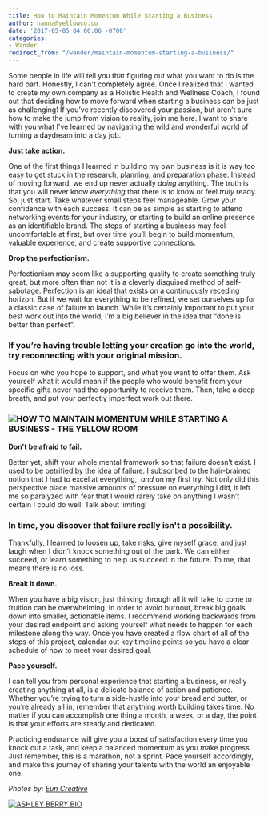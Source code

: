 ```yaml
---
title: How to Maintain Momentum While Starting a Business
author: hanna@yellowco.co
date: '2017-05-05 04:00:06 -0700'
categories:
- Wander
redirect_from: "/wander/maintain-momentum-starting-a-business/"
---
```


Some people in life will tell you that figuring out what you want to do is the hard part. Honestly, I can't completely agree. Once I realized that I wanted to create my own company as a Holistic Health and Wellness Coach, I found out that deciding how to move forward when starting a business can be just as challenging! If you’ve recently discovered your passion, but aren’t sure how to make the jump from vision to reality, join me here. I want to share with you what I've learned by navigating the wild and wonderful world of turning a daydream into a day job.

**Just take action.**

One of the first things I learned in building my own business is it is way too easy to get stuck in the research, planning, and preparation phase. Instead of moving forward, we end up never actually _doing_ anything. The truth is that you will never know _everything_ that there is to know or feel _truly_ ready. So, just start. Take whatever small steps feel manageable. Grow your confidence with each success. It can be as simple as starting to attend networking events for your industry, or starting to build an online presence as an identifiable brand. The steps of starting a business may feel uncomfortable at first, but over time you’ll begin to build momentum, valuable experience, and create supportive connections.

**Drop the perfectionism.**

Perfectionism may seem like a supporting quality to create something truly great, but more often than not it is a cleverly disguised method of self-sabotage. Perfection is an ideal that exists on a continuously receding horizon. But if we wait for everything to be refined, we set ourselves up for a classic case of failure to launch. While it’s certainly important to put your best work out into the world, I’m a big believer in the idea that “done is better than perfect”.

### **If you’re having trouble letting your creation go into the world, try reconnecting with your original mission.**

Focus on who you hope to support, and what you want to offer them. Ask yourself what it would mean if the people who would benefit from your specific gifts never had the opportunity to receive them. Then, take a deep breath, and put your perfectly imperfect work out there.

### ![HOW TO MAINTAIN MOMENTUM WHILE STARTING A BUSINESS - THE YELLOW ROOM](https://s3.amazonaws.com/yellow-files/blog/2017/05/KaleidosNashville-100d.jpg)

**Don't be afraid to fail.**

Better yet, shift your whole mental framework so that failure doesn’t exist. I used to be petrified by the idea of failure. I subscribed to the hair-brained notion that I had to excel at everything,  _and_ on my first try. Not only did this perspective place massive amounts of pressure on everything I did, it left me so paralyzed with fear that I would rarely take on anything I wasn’t certain I could do well. Talk about limiting!

### **In time, you discover that failure really isn't a possibility.**

Thankfully, I learned to loosen up, take risks, give myself grace, and just laugh when I didn’t knock something out of the park. We can either succeed, or learn something to help us succeed in the future. To me, that means there is no loss.

**Break it down.**

When you have a big vision, just thinking through all it will take to come to fruition can be overwhelming. In order to avoid burnout, break big goals down into smaller, actionable items. I recommend working backwards from your desired endpoint and asking yourself what needs to happen for each milestone along the way. Once you have created a flow chart of all of the steps of this project, calendar out key timeline points so you have a clear schedule of how to meet your desired goal.

**Pace yourself.**

I can tell you from personal experience that starting a business, or really creating anything at all, is a delicate balance of action and patience. Whether you’re trying to turn a side-hustle into your bread and butter, or you’re already all in, remember that anything worth building takes time. No matter if you can accomplish one thing a month, a week, or a day, the point is that your efforts are steady and dedicated.

Practicing endurance will give you a boost of satisfaction every time you knock out a task, and keep a balanced momentum as you make progress. Just remember, this is a marathon, not a sprint. Pace yourself accordingly, and make this journey of sharing your talents with the world an enjoyable one.

_Photos by: [Eun Creative](http://www.euncreative.com/)_

[![ASHLEY BERRY BIO](https://s3.amazonaws.com/yellow-files/blog/2017/05/ASHLEY-BERRY-BIO.jpg "ASHLEY BERRY BIO")](http://helloashleyberry.com/)
